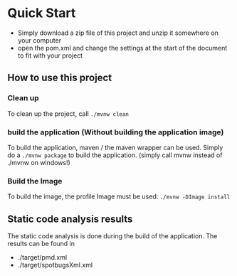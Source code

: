 # Quick Start

- Simply download a zip file of this project and unzip it somewhere on your computer
- open the pom.xml and change the settings at the start of the document to fit with your project

## How to use this project

### Clean up

To clean up the project, call
```./mvnw clean```

### build the application (Without building the application image)

To build the application, maven / the maven wrapper can be used. Simply do a
```./mvnw package```
to build the application.
(simply call mvnw instead of ./mvnw on windows!)

### Build the Image

To build the image, the profile Image must be used:
```./mvnw -DImage install```

## Static code analysis results

The static code analysis is done during the build of the application. The results can be found in
- ./target/pmd.xml
- ./target/spotbugsXml.xml
